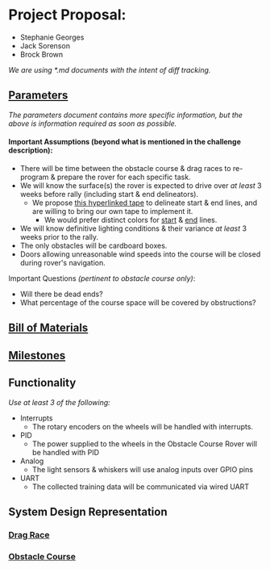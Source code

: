 # Project Proposal:
- Stephanie Georges
- Jack Sorenson
- Brock Brown

*We are using \*.md documents with the intent of diff tracking.*

## [Parameters](proposal/parameters.md)
_The parameters document contains more specific information, but the above is information required as soon as possible._
#### Important Assumptions (beyond what is mentioned in the challenge description):
- There will be time between the obstacle course & drag races to re-program & prepare the rover for each specific task.
- We will know the surface(s) the rover is expected to drive over _at least_ 3 weeks before rally (including start & end delineators).
  - We propose [this hyperlinked tape](https://a.co/d/b2FTbvO) to delineate start & end lines, and are willing to bring our own tape to implement it.
    - We would prefer distinct colors for [start](https://a.co/d/b2FTbvO) & [end](https://a.co/d/cOK2Wyo) lines.
- We will know definitive lighting conditions & their variance *at least* 3 weeks prior to the rally.
- The only obstacles will be cardboard boxes.
- Doors allowing unreasonable wind speeds into the course will be closed during rover's navigation.

Important Questions _(pertinent to obstacle course only)_:
- Will there be dead ends?
- What percentage of the course space will be covered by obstructions?

## [Bill of Materials](proposal/bom.md)

## [Milestones](proposal/milestones.md)

## Functionality
_Use at least 3 of the following:_
- Interrupts
  - The rotary encoders on the wheels will be handled with interrupts.
- PID
  - The power supplied to the wheels in the Obstacle Course Rover will be handled with PID
- Analog
  - The light sensors & whiskers will use analog inputs over GPIO pins
- UART
  - The collected training data will be communicated via wired UART

## System Design Representation

### [Drag Race](proposal/drag-race-design-plan.md)

### [Obstacle Course](proposal/obstacle-course-design-plan.md)



